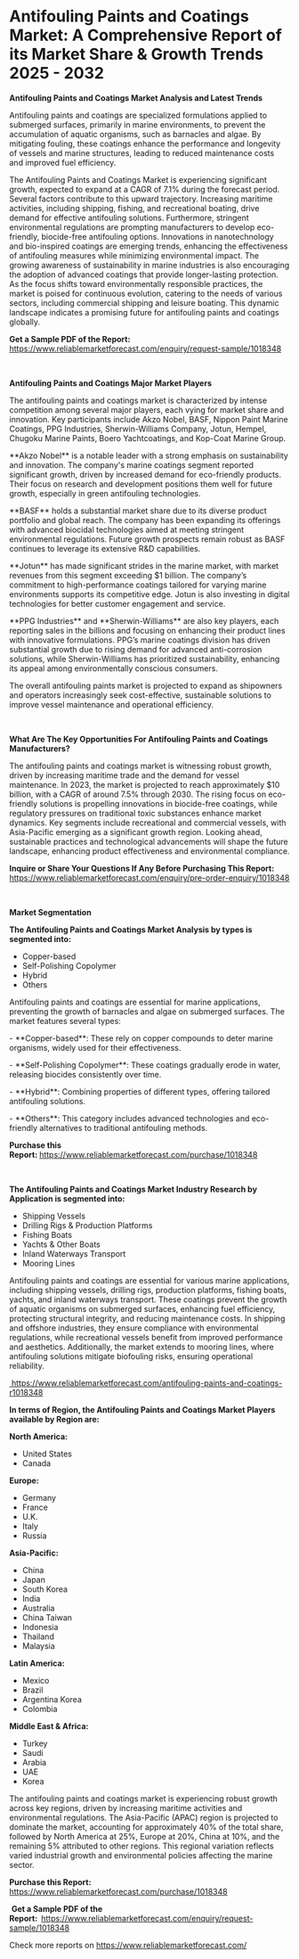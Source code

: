 <p><h1>Antifouling Paints and Coatings Market: A Comprehensive Report of its Market Share & Growth Trends 2025 - 2032</h1></p><p><strong>Antifouling Paints and Coatings Market Analysis and Latest Trends</strong></p>
<p><p>Antifouling paints and coatings are specialized formulations applied to submerged surfaces, primarily in marine environments, to prevent the accumulation of aquatic organisms, such as barnacles and algae. By mitigating fouling, these coatings enhance the performance and longevity of vessels and marine structures, leading to reduced maintenance costs and improved fuel efficiency.</p><p>The Antifouling Paints and Coatings Market is experiencing significant growth, expected to expand at a CAGR of 7.1% during the forecast period. Several factors contribute to this upward trajectory. Increasing maritime activities, including shipping, fishing, and recreational boating, drive demand for effective antifouling solutions. Furthermore, stringent environmental regulations are prompting manufacturers to develop eco-friendly, biocide-free antifouling options. Innovations in nanotechnology and bio-inspired coatings are emerging trends, enhancing the effectiveness of antifouling measures while minimizing environmental impact. The growing awareness of sustainability in marine industries is also encouraging the adoption of advanced coatings that provide longer-lasting protection. As the focus shifts toward environmentally responsible practices, the market is poised for continuous evolution, catering to the needs of various sectors, including commercial shipping and leisure boating. This dynamic landscape indicates a promising future for antifouling paints and coatings globally.</p></p>
<p><strong>Get a Sample PDF of the Report:&nbsp;</strong> <a href="https://www.reliablemarketforecast.com/enquiry/request-sample/1018348?utm_campaign=2207&utm_medium=2&utm_source=Github&utm_content=ia&utm_term=30012025&utm_id=antifouling-paints-and-coatings">https://www.reliablemarketforecast.com/enquiry/request-sample/1018348</a></p>
<p>&nbsp;</p>
<p><strong>Antifouling Paints and Coatings Major Market Players</strong></p>
<p><p>The antifouling paints and coatings market is characterized by intense competition among several major players, each vying for market share and innovation. Key participants include Akzo Nobel, BASF, Nippon Paint Marine Coatings, PPG Industries, Sherwin-Williams Company, Jotun, Hempel, Chugoku Marine Paints, Boero Yachtcoatings, and Kop-Coat Marine Group.</p><p>**Akzo Nobel** is a notable leader with a strong emphasis on sustainability and innovation. The company's marine coatings segment reported significant growth, driven by increased demand for eco-friendly products. Their focus on research and development positions them well for future growth, especially in green antifouling technologies.</p><p>**BASF** holds a substantial market share due to its diverse product portfolio and global reach. The company has been expanding its offerings with advanced biocidal technologies aimed at meeting stringent environmental regulations. Future growth prospects remain robust as BASF continues to leverage its extensive R&D capabilities.</p><p>**Jotun** has made significant strides in the marine market, with market revenues from this segment exceeding $1 billion. The company’s commitment to high-performance coatings tailored for varying marine environments supports its competitive edge. Jotun is also investing in digital technologies for better customer engagement and service.</p><p>**PPG Industries** and **Sherwin-Williams** are also key players, each reporting sales in the billions and focusing on enhancing their product lines with innovative formulations. PPG’s marine coatings division has driven substantial growth due to rising demand for advanced anti-corrosion solutions, while Sherwin-Williams has prioritized sustainability, enhancing its appeal among environmentally conscious consumers.</p><p>The overall antifouling paints market is projected to expand as shipowners and operators increasingly seek cost-effective, sustainable solutions to improve vessel maintenance and operational efficiency.</p></p>
<p>&nbsp;</p>
<p><strong>What Are The Key Opportunities For Antifouling Paints and Coatings Manufacturers?</strong></p>
<p><p>The antifouling paints and coatings market is witnessing robust growth, driven by increasing maritime trade and the demand for vessel maintenance. In 2023, the market is projected to reach approximately $10 billion, with a CAGR of around 7.5% through 2030. The rising focus on eco-friendly solutions is propelling innovations in biocide-free coatings, while regulatory pressures on traditional toxic substances enhance market dynamics. Key segments include recreational and commercial vessels, with Asia-Pacific emerging as a significant growth region. Looking ahead, sustainable practices and technological advancements will shape the future landscape, enhancing product effectiveness and environmental compliance.</p></p>
<p><strong>Inquire or Share Your Questions If Any Before Purchasing This Report:</strong> <a href="https://www.reliablemarketforecast.com/enquiry/pre-order-enquiry/1018348?utm_campaign=2207&utm_medium=2&utm_source=Github&utm_content=ia&utm_term=30012025&utm_id=antifouling-paints-and-coatings">https://www.reliablemarketforecast.com/enquiry/pre-order-enquiry/1018348</a></p>
<p>&nbsp;</p>
<p><strong>Market Segmentation</strong></p>
<p><strong>The Antifouling Paints and Coatings Market Analysis by types is segmented into:</strong></p>
<p><ul><li>Copper-based</li><li>Self-Polishing Copolymer</li><li>Hybrid</li><li>Others</li></ul></p>
<p><p>Antifouling paints and coatings are essential for marine applications, preventing the growth of barnacles and algae on submerged surfaces. The market features several types: </p><p>- **Copper-based**: These rely on copper compounds to deter marine organisms, widely used for their effectiveness. </p><p>- **Self-Polishing Copolymer**: These coatings gradually erode in water, releasing biocides consistently over time. </p><p>- **Hybrid**: Combining properties of different types, offering tailored antifouling solutions. </p><p>- **Others**: This category includes advanced technologies and eco-friendly alternatives to traditional antifouling methods.</p></p>
<p><strong>Purchase this Report:&nbsp;</strong><a href="https://www.reliablemarketforecast.com/purchase/1018348?utm_campaign=2207&utm_medium=2&utm_source=Github&utm_content=ia&utm_term=30012025&utm_id=antifouling-paints-and-coatings">https://www.reliablemarketforecast.com/purchase/1018348</a></p>
<p>&nbsp;</p>
<p><strong>The Antifouling Paints and Coatings Market Industry Research by Application is segmented into:</strong></p>
<p><ul><li>Shipping Vessels</li><li>Drilling Rigs & Production Platforms</li><li>Fishing Boats</li><li>Yachts & Other Boats</li><li>Inland Waterways Transport</li><li>Mooring Lines</li></ul></p>
<p><p>Antifouling paints and coatings are essential for various marine applications, including shipping vessels, drilling rigs, production platforms, fishing boats, yachts, and inland waterways transport. These coatings prevent the growth of aquatic organisms on submerged surfaces, enhancing fuel efficiency, protecting structural integrity, and reducing maintenance costs. In shipping and offshore industries, they ensure compliance with environmental regulations, while recreational vessels benefit from improved performance and aesthetics. Additionally, the market extends to mooring lines, where antifouling solutions mitigate biofouling risks, ensuring operational reliability.</p></p>
<p><a href="https://www.reliablemarketforecast.com/antifouling-paints-and-coatings-r1018348?utm_campaign=2207&utm_medium=2&utm_source=Github&utm_content=ia&utm_term=30012025&utm_id=antifouling-paints-and-coatings">&nbsp;https://www.reliablemarketforecast.com/antifouling-paints-and-coatings-r1018348</a></p>
<p><strong>In terms of Region, the Antifouling Paints and Coatings Market Players available by Region are:</strong></p>
<p>
    <p> <strong> North America: </strong>
        <ul>
            <li>United States</li>
            <li>Canada</li>
        </ul>
        </p> 
    <p> <strong> Europe: </strong>
        <ul>
            <li>Germany</li>
            <li>France</li>
            <li>U.K.</li>
            <li>Italy</li>
            <li>Russia</li>
        </ul>
        </p> 
    <p> <strong> Asia-Pacific: </strong>
        <ul>
            <li>China</li>
            <li>Japan</li>
            <li>South Korea</li>
            <li>India</li>
            <li>Australia</li>
            <li>China Taiwan</li>
            <li>Indonesia</li>
            <li>Thailand</li>
            <li>Malaysia</li>
        </ul>
        </p> 
    <p> <strong> Latin America: </strong>
        <ul>
            <li>Mexico</li>
            <li>Brazil</li>
            <li>Argentina Korea</li>
            <li>Colombia</li>
        </ul>
        </p> 
    <p> <strong> Middle East & Africa: </strong>
        <ul>
            <li>Turkey</li>
            <li>Saudi</li>
            <li>Arabia</li>
            <li>UAE</li>
            <li>Korea</li>
        </ul>
    </p>
    </p>
<p><p>The antifouling paints and coatings market is experiencing robust growth across key regions, driven by increasing maritime activities and environmental regulations. The Asia-Pacific (APAC) region is projected to dominate the market, accounting for approximately 40% of the total share, followed by North America at 25%, Europe at 20%, China at 10%, and the remaining 5% attributed to other regions. This regional variation reflects varied industrial growth and environmental policies affecting the marine sector.</p></p>
<p><strong>Purchase this Report: </strong><a href="https://www.reliablemarketforecast.com/purchase/1018348?utm_campaign=2207&utm_medium=2&utm_source=Github&utm_content=ia&utm_term=30012025&utm_id=antifouling-paints-and-coatings">https://www.reliablemarketforecast.com/purchase/1018348</a></p>
<p>&nbsp;<strong>Get a Sample PDF of the Report:&nbsp;&nbsp;</strong><a href="https://www.reliablemarketforecast.com/enquiry/request-sample/1018348?utm_campaign=2207&utm_medium=2&utm_source=Github&utm_content=ia&utm_term=30012025&utm_id=antifouling-paints-and-coatings">https://www.reliablemarketforecast.com/enquiry/request-sample/1018348</a></p>
<p><strong></strong></p>
<p>Check more reports on <a href="https://www.reliablemarketforecast.com/?utm_campaign=2207&utm_medium=2&utm_source=Github&utm_content=ia&utm_term=30012025&utm_id=antifouling-paints-and-coatings">https://www.reliablemarketforecast.com/</a></p>